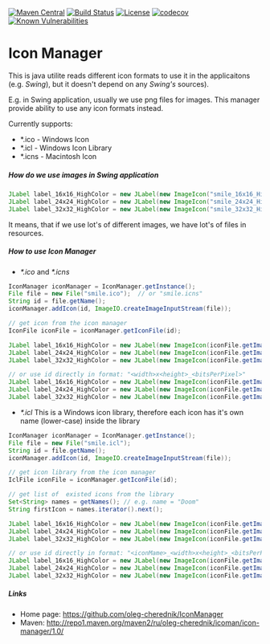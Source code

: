 [![Maven Central](https://maven-badges.herokuapp.com/maven-central/ru.oleg-cherednik.icoman/icon-manager/badge.svg)](https://maven-badges.herokuapp.com/maven-central/ru.oleg-cherednik.icoman/icon-manager)
[![Build Status](https://travis-ci.org/oleg-cherednik/IconManager.svg?branch=master)](https://travis-ci.org/oleg-cherednik/IconManager)
[![License](https://img.shields.io/badge/License-Apache%202.0-blue.svg)](https://opensource.org/licenses/Apache-2.0)
[![codecov](https://codecov.io/gh/oleg-cherednik/IconManager/branch/master/graph/badge.svg)](https://codecov.io/gh/oleg-cherednik/IconManager)
[![Known Vulnerabilities](https://snyk.io//test/github/oleg-cherednik/IconManager/badge.svg?targetFile=build.gradle)](https://snyk.io//test/github/oleg-cherednik/IconManager?targetFile=build.gradle)
               
# Icon Manager

This is java utilite reads different icon formats to use it in the applicaitons (e.g. _Swing_), but it doesn't depend on any _Swing's_ sources).

E.g. in Swing application, usually we use png files for images. This manager provide ability to use any icon formats instead.

Currently supports:
- *.ico - Windows Icon
- *.icl - Windows Icon Library
- *.icns - Macintosh Icon
 
##### How do we use images in _Swing_ application
```java
JLabel label_16x16_HighColor = new JLabel(new ImageIcon("smile_16x16_HighColor.png"));
JLabel label_24x24_HighColor = new JLabel(new ImageIcon("smile_24x24_HighColor.png"));
JLabel label_32x32_HighColor = new JLabel(new ImageIcon("smile_32x32_HighColor.png"));
```
It means, that if we use lot's of different images, we have lot's of files in resources.

##### How to use _Icon Manager_
- _*.ico_ and _*.icns_
```java
IconManager iconManager = IconManager.getInstance();
File file = new File("smile.ico");  // or "smile.icns"
String id = file.getName();
iconManager.addIcon(id, ImageIO.createImageInputStream(file));

// get icon from the icon manager
IconFile iconFile = iconManager.getIconFile(id);

JLabel label_16x16_HighColor = new JLabel(new ImageIcon(iconFile.getImage(ImageKey.parse(16, 16, 16))));
JLabel label_24x24_HighColor = new JLabel(new ImageIcon(iconFile.getImage(ImageKey.parse(24, 24, 16))));
JLabel label_32x32_HighColor = new JLabel(new ImageIcon(iconFile.getImage(ImageKey.parse(32, 32, 16))));

// or use id directly in format: "<width>x<height>_<bitsPerPixel>"
JLabel label_16x16_HighColor = new JLabel(new ImageIcon(iconFile.getImage("16x16_16")));
JLabel label_24x24_HighColor = new JLabel(new ImageIcon(iconFile.getImage("24x24_16")));
JLabel label_32x32_HighColor = new JLabel(new ImageIcon(iconFile.getImage("32x32_16")));
```
- _*.icl_
This is a Windows icon library, therefore each icon has it's own name (lower-case) inside the library
```java
IconManager iconManager = IconManager.getInstance();
File file = new File("smile.icl");
String id = file.getName();
iconManager.addIcon(id, ImageIO.createImageInputStream(file));

// get icon library from the icon manager
IclFile iconFile = iconManager.getIconFile(id);

// get list of  existed icons from the library
Set<String> names = getNames(); // e.g. name = "Doom"
String firstIcon = names.iterator().next();

JLabel label_16x16_HighColor = new JLabel(new ImageIcon(iconFile.getImage(ImageKey.parse("Doom", 16, 16, 16))));
JLabel label_24x24_HighColor = new JLabel(new ImageIcon(iconFile.getImage(ImageKey.parse("Doom", 24, 24, 16))));
JLabel label_32x32_HighColor = new JLabel(new ImageIcon(iconFile.getImage(ImageKey.parse("Doom", 32, 32, 16))));

// or use id directly in format: "<iconMame>_<width>x<height>_<bitsPerPixel>"
JLabel label_16x16_HighColor = new JLabel(new ImageIcon(iconFile.getImage("doom_16x16_16")));
JLabel label_24x24_HighColor = new JLabel(new ImageIcon(iconFile.getImage("doom_24x24_16")));
JLabel label_32x32_HighColor = new JLabel(new ImageIcon(iconFile.getImage("doom_32x32_16")));
```     
##### Links
* Home page: https://github.com/oleg-cherednik/IconManager
* Maven: http://repo1.maven.org/maven2/ru/oleg-cherednik/icoman/icon-manager/1.0/
